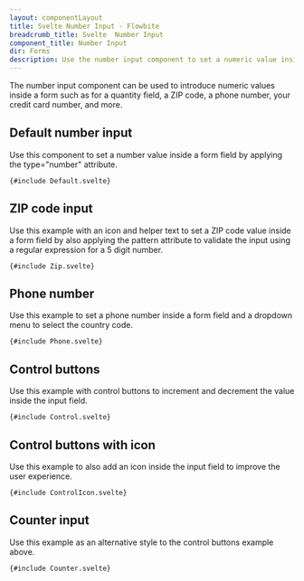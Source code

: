 ```yaml
---
layout: componentLayout
title: Svelte Number Input - Flowbite
breadcrumb_title: Svelte  Number Input
component_title: Number Input
dir: Forms
description: Use the number input component to set a numeric value inside a form field based on multiple styles, variants, and layouts that can be used in product pages, forms, and more
---
```


<script lang="ts">
  import { TableProp, TableDefaultRow,  CompoAttributesViewer, GitHubCompoLinks, Seealso } from '../../utils'

  const components = 'Input'
  const relatedLinks = ['/docs/forms/input-field','/docs/forms/floating-label', '/docs/extend/tags' ]
</script>

The number input component can be used to introduce numeric values inside a form such as for a quantity field, a ZIP code, a phone number, your credit card number, and more.

## Default number input

Use this component to set a number value inside a form field by applying the type="number" attribute.

```svelte example
{#include Default.svelte}
```

## ZIP code input

Use this example with an icon and helper text to set a ZIP code value inside a form field by also applying the pattern attribute to validate the input using a regular expression for a 5 digit number.

```svelte example
{#include Zip.svelte}
```

## Phone number

Use this example to set a phone number inside a form field and a dropdown menu to select the country code.

```svelte example class="h-64"
{#include Phone.svelte}
```

## Control buttons

Use this example with control buttons to increment and decrement the value inside the input field.

```svelte example
{#include Control.svelte}
```

## Control buttons with icon

Use this example to also add an icon inside the input field to improve the user experience.

```svelte example
{#include ControlIcon.svelte}
```

## Counter input

Use this example as an alternative style to the control buttons example above.

```svelte example
{#include Counter.svelte}
```
